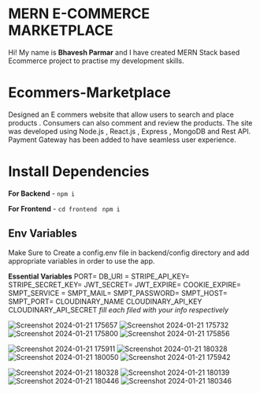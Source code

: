 # MERN E-COMMERCE MARKETPLACE

Hi! My name is **Bhavesh Parmar** and I have created MERN Stack based Ecommerce project to practise my development skills.

# Ecommers-Marketplace
Designed an E commers website that allow users to search and place products . Consumers can also comment and review the products. The site was developed using Node.js , React.js , Express , MongoDB and Rest API. Payment Gateway has been added to have seamless user experience.

# Install Dependencies

**For Backend** - `npm i`

**For Frontend** - `cd frontend` ` npm i`

## Env Variables

Make Sure to Create a config.env file in backend/config directory and add appropriate variables in order to use the app.

**Essential Variables**
PORT=
DB_URI =
STRIPE_API_KEY=
STRIPE_SECRET_KEY=
JWT_SECRET=
JWT_EXPIRE=
COOKIE_EXPIRE=
SMPT_SERVICE =
SMPT_MAIL=
SMPT_PASSWORD=
SMPT_HOST=
SMPT_PORT=
CLOUDINARY_NAME
CLOUDINARY_API_KEY
CLOUDINARY_API_SECRET
_fill each filed with your info respectively_

![Screenshot 2024-01-21 175657](https://github.com/BhaveshParmar007/Ecommers-Marketplace/assets/75191160/de82990c-0def-41b0-af96-9616a0f68938)
![Screenshot 2024-01-21 175732](https://github.com/BhaveshParmar007/Ecommers-Marketplace/assets/75191160/b7631551-9e02-4f03-890c-ea84c33d3551)
![Screenshot 2024-01-21 175800](https://github.com/BhaveshParmar007/Ecommers-Marketplace/assets/75191160/7d0680e2-7090-4968-aca5-c45f9853e819)
![Screenshot 2024-01-21 175856](https://github.com/BhaveshParmar007/Ecommers-Marketplace/assets/75191160/46735422-33b0-4514-8896-2a01534df951)

![Screenshot 2024-01-21 175911](https://github.com/BhaveshParmar007/Ecommers-Marketplace/assets/75191160/3610058e-8de7-4653-906c-85c458f381f8)
![Screenshot 2024-01-21 180328](https://github.com/BhaveshParmar007/Ecommers-Marketplace/assets/75191160/69c1d926-4bfb-4ef3-acfd-1d14cc704939)
![Screenshot 2024-01-21 180050](https://github.com/BhaveshParmar007/Ecommers-Marketplace/assets/75191160/eba428d5-8750-47db-a13f-7a59d40a20c3)
![Screenshot 2024-01-21 175942](https://github.com/BhaveshParmar007/Ecommers-Marketplace/assets/75191160/757bc759-ec5f-49f1-80bb-131a16710e1f)

![Screenshot 2024-01-21 180328](https://github.com/BhaveshParmar007/Ecommers-Marketplace/assets/75191160/c75be398-0775-4277-8aca-0cfdeefc6d38)
![Screenshot 2024-01-21 180139](https://github.com/BhaveshParmar007/Ecommers-Marketplace/assets/75191160/41571711-7453-40d8-803a-75b30e1e0442)
![Screenshot 2024-01-21 180446](https://github.com/BhaveshParmar007/Ecommers-Marketplace/assets/75191160/452a92cf-eb54-4230-ab21-2973870d656f)
![Screenshot 2024-01-21 180346](https://github.com/BhaveshParmar007/Ecommers-Marketplace/assets/75191160/b9d5817c-d8d8-4cc8-999b-58bc46978581)

